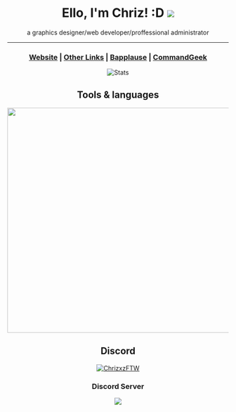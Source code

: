 <!-- <p align="center"><img src="https://chriz.shx.gg/58BhK9HHa.png" alt="logo"></p> -->

<h1 align="center"> Ello, I'm Chriz! :D <img src="https://chriz.likes.cash/r/CFTW_transparent_28x28.png"> </h1>
<p align="center">a graphics designer/web developer/proffessional administrator</p>

-----------

<h3 align="center"> <a href="https://chrizftw.cf">Website</a> | <a href="https://chrizftw.cf/links">Other Links</a> | <a href="https://bapplause.xyz">Bapplause</a> | <a href="https://github.com/commandgeek">CommandGeek</a>
</h3>

<!-- ![Chriz's GitHub stats](https://github-readme-stats.vercel.app/api?username=Chrizxz&show_icons=true&theme=synthwave&hide_border)-->

<p align="center"><img src="https://github-readme-stats.vercel.app/api?username=Chrizxz&show_icons=true&theme=algolia&hide_border" alt="Stats"></p>


<h2 align="center">Tools & languages</h2>
<p align="center"> <img style="width:512px;height:auto;" src="https://img.chrizftw.cf/r/mprl6N930P.png"/> </p>

<h2 align="center">Discord</h2>
<p align="center">
<!--[![Discord Presence](https://lanyard.cnrad.dev/api/273538684526264320?idleMessage=Doing%20some%20graphic%20designs..)](https://discord.gg/ZJ9PwQEC6E)-->

<a href="https://discord.gg/ZJ9PwQEC6E">
<img src="https://lanyard.cnrad.dev/api/273538684526264320?idleMessage=Doing%20some%20graphic%20designs.." title="Chriz's Discord" alt="ChrizxzFTW">
</a>
</p>

<h3 align="center">Discord Server</h3>
<p align="center">
<a href="dsc.gg/chriz" title="Discord server invite" alt="Discord server invite">
<img src="https://discord.com/api/guilds/792898425376079913/embed.png?style=banner2"/> </a> </p>

